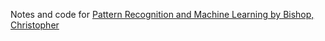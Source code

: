 Notes and code for [Pattern Recognition and Machine Learning by Bishop, Christopher](http://www.springer.com/us/book/9780387310732)
